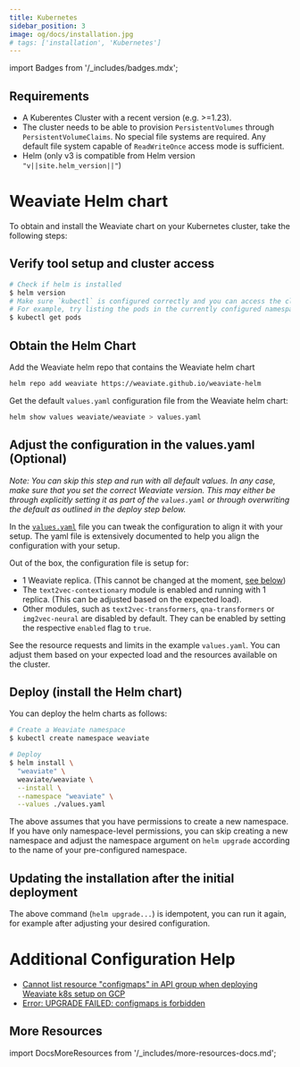 ```yaml
---
title: Kubernetes
sidebar_position: 3
image: og/docs/installation.jpg
# tags: ['installation', 'Kubernetes']
---
```

import Badges from '/_includes/badges.mdx';

<Badges/>

## Requirements

* A Kuberentes Cluster with a recent version (e.g. >=1.23).
* The cluster needs to be able to provision `PersistentVolumes` through
  `PersistentVolumeClaims`. No special file systems are required. Any default
  file system capable of `ReadWriteOnce` access mode is sufficient.
* Helm (only v3 is compatible from Helm version `"v||site.helm_version||"`)

# Weaviate Helm chart

To obtain and install the Weaviate chart on your Kubernetes cluster, take the following steps:

## Verify tool setup and cluster access

```bash
# Check if helm is installed
$ helm version
# Make sure `kubectl` is configured correctly and you can access the cluster.
# For example, try listing the pods in the currently configured namespace.
$ kubectl get pods
```

## Obtain the Helm Chart

Add the Weaviate helm repo that contains the Weaviate helm chart

```bash
helm repo add weaviate https://weaviate.github.io/weaviate-helm
```

Get the default `values.yaml` configuration file from the Weaviate helm chart:
```bash
helm show values weaviate/weaviate > values.yaml
```

## Adjust the configuration in the values.yaml (Optional)

_Note: You can skip this step and run with all default values. In any case,
make sure that you set the correct Weaviate version. This may either be through
explicitly setting it as part of the `values.yaml` or through overwriting the
default as outlined in the deploy step below._

In the [`values.yaml`](https://github.com/weaviate/weaviate-helm/blob/master/weaviate/values.yaml)
file you can tweak the configuration to align it with your
setup. The yaml file is extensively documented to help you align the
configuration with your setup.

Out of the box, the configuration file is setup for:

- 1 Weaviate replica. (This cannot be changed at the moment, [see below](#limitations))
- The `text2vec-contextionary` module is enabled and running with 1 replica.
  (This can be adjusted based on the expected load).
- Other modules, such as `text2vec-transformers`, `qna-transformers` or
  `img2vec-neural` are disabled by default. They can be enabled by setting the
  respective `enabled` flag to `true`.

See the resource requests and limits in the example `values.yaml`. You can
adjust them based on your expected load and the resources available on the
cluster.

## Deploy (install the Helm chart)

You can deploy the helm charts as follows:

```bash
# Create a Weaviate namespace
$ kubectl create namespace weaviate

# Deploy
$ helm install \
  "weaviate" \
  weaviate/weaviate \
  --install \
  --namespace "weaviate" \
  --values ./values.yaml
```

The above assumes that you have permissions to create a new namespace. If you
have only namespace-level permissions, you can skip creating a new
namespace and adjust the namespace argument on `helm upgrade` according to the
name of your pre-configured namespace.

## Updating the installation after the initial deployment

The above command (`helm upgrade...`) is idempotent, you can run it again, for
example after adjusting your desired configuration.

# Additional Configuration Help

- [Cannot list resource "configmaps" in API group when deploying Weaviate k8s setup on GCP](https://stackoverflow.com/questions/58501558/cannot-list-resource-configmaps-in-api-group-when-deploying-weaviate-k8s-setup)
- [Error: UPGRADE FAILED: configmaps is forbidden](https://stackoverflow.com/questions/58501558/cannot-list-resource-configmaps-in-api-group-when-deploying-weaviate-k8s-setup)

## More Resources

import DocsMoreResources from '/_includes/more-resources-docs.md';

<DocsMoreResources />
